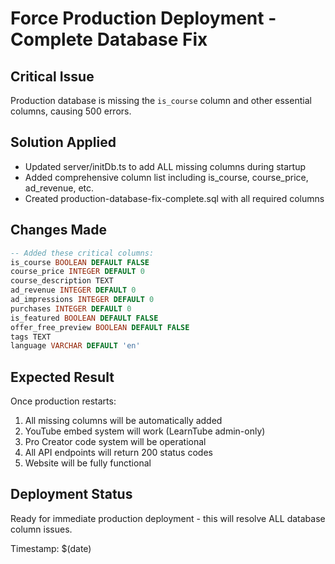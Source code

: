 # Force Production Deployment - Complete Database Fix

## Critical Issue
Production database is missing the `is_course` column and other essential columns, causing 500 errors.

## Solution Applied
- Updated server/initDb.ts to add ALL missing columns during startup
- Added comprehensive column list including is_course, course_price, ad_revenue, etc.
- Created production-database-fix-complete.sql with all required columns

## Changes Made
```sql
-- Added these critical columns:
is_course BOOLEAN DEFAULT FALSE
course_price INTEGER DEFAULT 0
course_description TEXT
ad_revenue INTEGER DEFAULT 0
ad_impressions INTEGER DEFAULT 0
purchases INTEGER DEFAULT 0
is_featured BOOLEAN DEFAULT FALSE
offer_free_preview BOOLEAN DEFAULT FALSE
tags TEXT
language VARCHAR DEFAULT 'en'
```

## Expected Result
Once production restarts:
1. All missing columns will be automatically added
2. YouTube embed system will work (LearnTube admin-only)
3. Pro Creator code system will be operational
4. All API endpoints will return 200 status codes
5. Website will be fully functional

## Deployment Status
Ready for immediate production deployment - this will resolve ALL database column issues.

Timestamp: $(date)